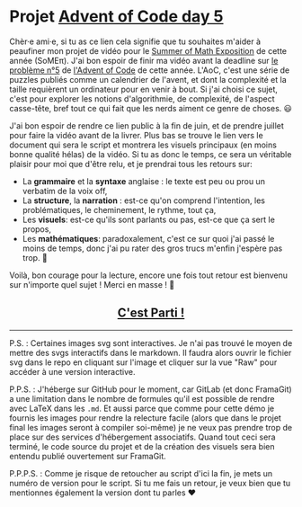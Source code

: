 # Projet <ins>Advent of Code day 5</ins>

Chèr·e ami·e, si tu as ce lien cela signifie que tu souhaites m'aider à peaufiner mon projet de vidéo pour le [Summer of Math Exposition](https://some.3b1b.co/) de cette année (SoMEπ). J'ai bon espoir de finir ma vidéo avant la deadline sur [le problème n°5](https://adventofcode.com/2023/day/5) de [l'Advent of Code](https://adventofcode.com/2023) de cette année. L'AoC, c'est une série de puzzles publiés comme un calendrier de l'avent, et dont la complexité et la taille requièrent un ordinateur pour en venir à bout. Si j'ai choisi ce sujet, c'est pour explorer les notions d'algorithmie, de complexité, de l'aspect casse-tête, bref tout ce qui fait que les nerds aiment ce genre de choses. 😃

J'ai bon espoir de rendre ce lien public à la fin de juin, et de prendre juillet pour faire la vidéo avant de la livrer. Plus bas se trouve le lien vers le document qui sera le script et montrera les visuels principaux (en moins bonne qualité hélas) de la vidéo. Si tu as donc le temps, ce sera un véritable plaisir pour moi que d'être relu, et je prendrai tous les retours sur:

- La **grammaire** et la **syntaxe** anglaise : le texte est peu ou prou un verbatim de la voix off,
- La **structure**, la **narration** : est-ce qu'on comprend l'intention, les problématiques, le cheminement, le rythme, tout ça,
- Les **visuels**: est-ce qu'ils sont parlants ou pas, est-ce que ça sert le propos,
- Les **mathématiques**: paradoxalement, c'est ce sur quoi j'ai passé le moins de temps, donc j'ai pu rater des gros trucs m'enfin j'espère pas trop. 🤞

Voilà, bon courage pour la lecture, encore une fois tout retour est bienvenu sur n'importe quel sujet ! Merci en masse ! 🙏

<div align="center"><h2><a href="script/article_en.md">C'est Parti !</a></h2></div>

---

P.S. : Certaines images svg sont interactives. Je n'ai pas trouvé le moyen de mettre des svgs interactifs dans le markdown. Il faudra alors ouvrir le fichier svg dans le repo en cliquant sur l'image et cliquer sur la vue "Raw" pour accéder à une version interactive.

P.P.S. : J'héberge sur GitHub pour le moment, car GitLab (et donc FramaGit) a une limitation dans le nombre de formules qu'il est possible de rendre avec LaTeX dans les `.md`. Et aussi parce que comme pour cette démo je fournis les images pour rendre la relecture facile (alors que dans le projet final les images seront à compiler soi-même) je ne veux pas prendre trop de place sur des services d'hébergement associatifs. Quand tout ceci sera terminé, le code source du projet et de la création des visuels sera bien entendu publié ouvertement sur FramaGit.

P.P.P.S. : Comme je risque de retoucher au script d'ici la fin, je mets un numéro de version pour le script. Si tu me fais un retour, je veux bien que tu mentionnes également la version dont tu parles ❤